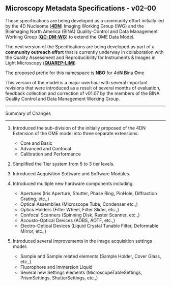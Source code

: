 Microscopy Metadata Specifications - v02-00
-------------------------------------------
These specifications are being developed as a community effort initially led by the 4D Nucleome ([**4DN**](https://www.4dnucleome.org/)) Imaging Working Group (IWG) and the Bioimaging North America (BINA) Quality-Control and Data Management Working Group ([**QC-DM-WG**](https://www.bioimagingna.org/qc-dm-wg)) to extend the OME Data Model.

The next version of the Specifications are being developed as part of a **community outreach effort** that is currently underway in collaboration with the Quality Assessment and Reproducibility for Instruments & Images in Light Microscopy ([**QUAREP-LiMi**](https://quarep.org/))

The proposed prefix for this namespace is **NBO** for 4d**N** **B**ina **O**me

This version of the model is a major overhaul with several important revisions that were introduced as a result of several months of evaluation, feedback collection and correction of v01.07 by the members of the BINA Quality Control and Data Management Working Group.

******************
Summary of Changes
******************

1. Introduced the sub-division of the initially proposed of the 4DN Extension of the OME model into three separate extensions:
    - Core and Basic
    - Advanced and Confocal
    - Calibration and Performance

2. Simplified the Tier system from 5 to 3 tier levels.

3. Introduced Acquisition Software and Software Modules.

4. Introduced multiple new hardware components including:
    - Apertures (Iris Aperture, Shutter, Phase Ring, PinHole, Diffraction Grating, etc.,)
    - Optical Assemblies (Microscope Tube, Condenser etc.,)
    - Optics Holders (Filter Wheel, Filter Slider, etc.,)
    - Confocal Scanners (Spinning Disk, Raster Scanner, etc.,)
    - Acousto-Optical Devices (AOBS, AOTF, etc.,)
    - Electro-Optical Devices (Liquid Crystal Tunable Filter, Deformable Mirror, etc.,)

5. Introduced several improvements in the image acquisition settings model:
    - Sample and Sample related elements (Sample Holder, Cover Glass, etc.,)
    - Fluorophore and Immersion Liquid
    - Several new Settings elements (MicroscopeTableSettings, PrismSettings, ShutterSettings, etc.,)

